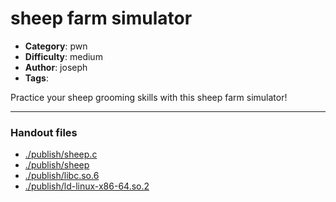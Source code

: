 sheep farm simulator
======================

- **Category**: pwn
- **Difficulty**: medium
- **Author**: joseph
- **Tags**: 

Practice your sheep grooming skills with this sheep farm simulator!

---

### Handout files

- [./publish/sheep.c](./publish/sheep.c)
- [./publish/sheep](./publish/sheep)
- [./publish/libc.so.6](./publish/libc.so.6)
- [./publish/ld-linux-x86-64.so.2](./publish/ld-linux-x86-64.so.2)
